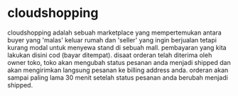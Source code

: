 # cloudshopping
cloudshopping adalah sebuah marketplace yang mempertemukan antara buyer yang 'malas' keluar rumah dan 'seller' yang ingin berjualan tetapi kurang modal untuk menyewa stand di sebuah mall. pembayaran yang kita lakukan disini cod (bayar ditempat). disaat orderan telah diterima oleh owner toko, toko akan mengubah status pesanan anda menjadi shipped dan akan mengirimkan langsung pesanan ke billing address anda. orderan akan sampai paling lama 30 menit setelah status pesanan anda berubah menjadi shipped.
